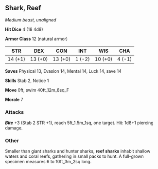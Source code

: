 ## Shark, Reef

*Medium beast, unaligned*

**Hit Dice** 4 (18 4d8)

**Armor Class** 12 (natural armor)

| STR     | DEX     | CON     | INT     | WIS     | CHA     |
|---------|---------|---------|---------|---------|---------|
| 14 (+1) | 13 (+0) | 13 (+0) |  1 (-2) | 10 (+0) |  4 (-1) |

**Saves** Physical 13, Evasion 14, Mental 14, Luck 14, save 14

**Skills** Stab 2, Notice 1

**Move** 0ft, swim 40ft\_12m\_8sq\_F

**Morale** 7

### Attacks

***Bite*** +3 (Stab 2 STR +1), reach 5ft\_1.5m\_1sq, one target. Hit: 1d8+1 piercing damage.

### Other

Smaller than giant sharks and hunter sharks, **reef sharks** inhabit shallow waters and coral reefs, gathering in small packs to hunt. A full-grown specimen measures 6 to 10ft\_3m\_2sq long.

